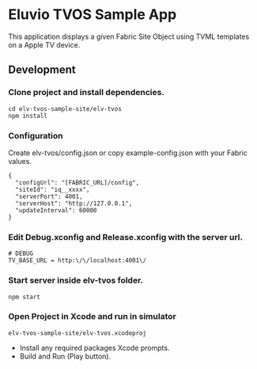 # Eluvio TVOS Sample App

This application displays a given Fabric Site Object using TVML templates on a Apple TV device.

## Development

### Clone project and install dependencies.

```
cd elv-tvos-sample-site/elv-tvos
npm install

```

### Configuration

Create elv-tvos/config.json or copy example-config.json with your Fabric values.

```
{
  "configUrl": "[FABRIC_URL]/config",
  "siteId": "iq__xxxx",
  "serverPort": 4001,
  "serverHost": "http://127.0.0.1",
  "updateInterval": 60000
}

```

### Edit Debug.xconfig and Release.xconfig with the server url.

```
# DEBUG
TV_BASE_URL = http:\/\/localhost:4001\/

```

### Start server inside elv-tvos folder.

```
npm start
```

### Open Project in Xcode and run in simulator

```
elv-tvos-sample-site/elv-tvos.xcodeproj
```

- Install any required packages Xcode prompts.
- Build and Run (Play button).
